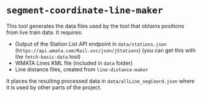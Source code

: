 # `segment-coordinate-line-maker`

This tool generates the data files used by the tool that obtains positions from live train data. It requires:

- Output of the Station List API endpoint in `data/stations.json` (`https://api.wmata.com/Rail.svc/json/jStations`) (you can get this with the `fetch-basic-data` tool)
- WMATA Lines KML file (included in `data` folder)
- Line distance files, created from `line-distance-maker`

It places the resulting processed data in `data/allLine_segCoord.json` where it is used by other parts of the project.